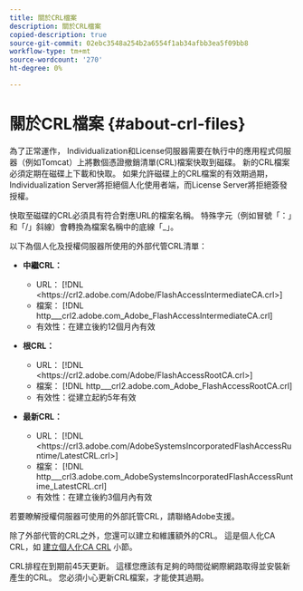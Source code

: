 ```yaml
---
title: 關於CRL檔案
description: 關於CRL檔案
copied-description: true
source-git-commit: 02ebc3548a254b2a6554f1ab34afbb3ea5f09bb8
workflow-type: tm+mt
source-wordcount: '270'
ht-degree: 0%

---
```


# 關於CRL檔案 {#about-crl-files}

為了正常運作， Individualization和License伺服器需要在執行中的應用程式伺服器（例如Tomcat）上將數個憑證撤銷清單(CRL)檔案快取到磁碟。 新的CRL檔案必須定期在磁碟上下載和快取。 如果允許磁碟上的CRL檔案的有效期過期，Individualization Server將拒絕個人化使用者端，而License Server將拒絕簽發授權。

快取至磁碟的CRL必須具有符合對應URL的檔案名稱。 特殊字元（例如冒號「：」和「/」斜線）會轉換為檔案名稱中的底線「_」。

以下為個人化及授權伺服器所使用的外部代管CRL清單：

* **中繼CRL：**

   * URL： [!DNL <ht<span></span>tps://crl2.adobe.com/Adobe/FlashAccessIntermediateCA.crl>]
   * 檔案： [!DNL http___crl2.adobe.com_Adobe_FlashAccessIntermediateCA.crl]
   * 有效性：在建立後約12個月內有效

* **根CRL：**

   * URL： [!DNL <ht<span></span>tps://crl2.adobe.com/Adobe/FlashAccessRootCA.crl>]
   * 檔案： [!DNL http___crl2.adobe.com_Adobe_FlashAccessRootCA.crl]
   * 有效性：從建立起約5年有效

* **最新CRL：**

   * URL： [!DNL <ht<span></span>tps://crl3.adobe.com/AdobeSystemsIncorporatedFlashAccessRuntime/LatestCRL.crl>]
   * 檔案： [!DNL http___crl3.adobe.com_AdobeSystemsIncorporatedFlashAccessRuntime_LatestCRL.crl]
   * 有效性：在建立後約3個月內有效

若要瞭解授權伺服器可使用的外部託管CRL，請聯絡Adobe支援。

<!---

Commenting out because of a security vulnerability reported in Jira PSIRT-20689. 

The following are externally hosted CRLs that are used only by the License Servers:

* URL: `https://crl2.adobe.com/Adobe/FlashAccessIndividualizationCA.crl`

* File: `http___crl2.adobe.com_Adobe_FlashAccessIndividualizationCA.crl`

* Validity: Good for approximately 3 months from creation

* URL: `https://individualization-crl.primetime.adobe.com/FlashAccessIndividualizationCA.crl`

* File: `http___individualization-crl.primetime.adobe.com_FlashAccessIndividualizationCA.crl`

* Validity: Good for approximately 3 months from creation

* URL: `https://individualization-crl.s3-website-us-east-1.amazonaws.com/FlashAccessIndividualizationCA.crl`

* File: `http___individualization-crl.s3-website-us-east-1.amazonaws.com_FlashAccessIndividualizationCA.crl`

* Validity: Good for approximately 3 months from creation

--->

除了外部代管的CRL之外，您還可以建立和維護額外的CRL。 這是個人化CA CRL，如 [建立個人化CA CRL](../../../on-premises-i15n-server/server-configuration-section/server-properties/create-i15n-ca-crl.md) 小節。

CRL排程在到期前45天更新。 這樣您應該有足夠的時間從網際網路取得並安裝新產生的CRL。 您必須小心更新CRL檔案，才能使其過期。
